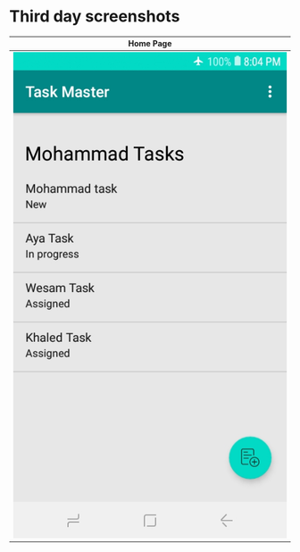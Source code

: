# Third day screenshots


Home Page            |       
:-------------------------:|
![Home Page](Screenshot_20220509-200410.jpg) |
